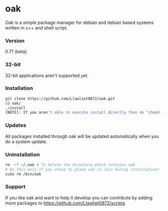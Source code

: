# oak
Oak is a simple package manager for debian and debian based systems written in c++ and shell script.

### Version
0.71 (beta)

### 32-bit
32-bit applications aren't supported yet.

### Installation
```bash
git clone https://github.com/Llawliet0872/oak.git
cd oak/
./install
[NOTE]: If you aren't able to execute install directly then do "chmod +x install" and then try again. 
```
### Updates
All packages installed through oak will be updated automatically when you do a system update.

### Uninstallation
```bash
rm -rf ~/.oak # To delete the directory which contains oak
# Do this only if you chose to place oak in /bin during installation!
sudo rm /bin/oak
```

### Support
If you like oak and want to help it develop you can contribute by adding more packages to https://github.com/Llawliet0872/scripts
